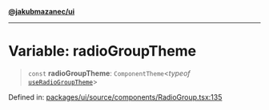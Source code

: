 [**@jakubmazanec/ui**](../README.md)

---

# Variable: radioGroupTheme

> `const` **radioGroupTheme**: `ComponentTheme`\<_typeof_
> [`useRadioGroupTheme`](../functions/useRadioGroupTheme.md)\>

Defined in:
[packages/ui/source/components/RadioGroup.tsx:135](https://github.com/jakubmazanec/tools/blob/412167e80a7675933e43d5220a19d05130301e2d/packages/ui/source/components/RadioGroup.tsx#L135)
